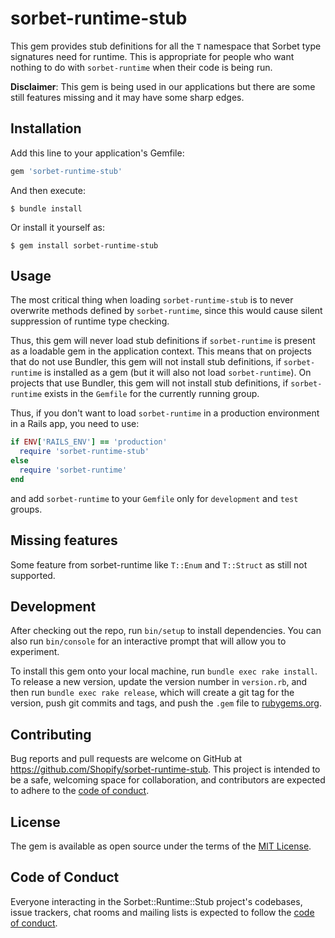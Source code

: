 # sorbet-runtime-stub

This gem provides stub definitions for all the `T` namespace that Sorbet type signatures need for runtime. This is appropriate for people who want nothing to do with `sorbet-runtime` when their code is being run.

**Disclaimer**: This gem is being used in our applications but there are some still features missing and it may have some sharp edges.

## Installation

Add this line to your application's Gemfile:

```ruby
gem 'sorbet-runtime-stub'
```

And then execute:

    $ bundle install

Or install it yourself as:

    $ gem install sorbet-runtime-stub

## Usage

The most critical thing when loading `sorbet-runtime-stub` is to never overwrite methods defined by `sorbet-runtime`, since this would cause silent suppression of runtime type checking.

Thus, this gem will never load stub definitions if `sorbet-runtime` is present as a loadable gem in the application context. This means that on projects that do not use Bundler, this gem will not install stub definitions, if `sorbet-runtime` is installed as a gem (but it will also not load `sorbet-runtime`). On projects that use Bundler, this gem will not install stub definitions, if `sorbet-runtime` exists in the `Gemfile` for the currently running group.

Thus, if you don't want to load `sorbet-runtime` in a production environment in a Rails app, you need to use:
```ruby
if ENV['RAILS_ENV'] == 'production'
  require 'sorbet-runtime-stub'
else
  require 'sorbet-runtime'
end
```
and add `sorbet-runtime` to your `Gemfile` only for `development` and `test` groups.

## Missing features

Some feature from sorbet-runtime like `T::Enum` and `T::Struct` as still not supported.

## Development

After checking out the repo, run `bin/setup` to install dependencies. You can also run `bin/console` for an interactive prompt that will allow you to experiment.

To install this gem onto your local machine, run `bundle exec rake install`. To release a new version, update the version number in `version.rb`, and then run `bundle exec rake release`, which will create a git tag for the version, push git commits and tags, and push the `.gem` file to [rubygems.org](https://rubygems.org).

## Contributing

Bug reports and pull requests are welcome on GitHub at https://github.com/Shopify/sorbet-runtime-stub. This project is intended to be a safe, welcoming space for collaboration, and contributors are expected to adhere to the [code of conduct](https://github.com/Shopify/sorbet-runtime-stub/blob/master/CODE_OF_CONDUCT.md).


## License

The gem is available as open source under the terms of the [MIT License](https://opensource.org/licenses/MIT).

## Code of Conduct

Everyone interacting in the Sorbet::Runtime::Stub project's codebases, issue trackers, chat rooms and mailing lists is expected to follow the [code of conduct](https://github.com/Shopify/sorbet-runtime-stub/blob/master/CODE_OF_CONDUCT.md).
